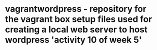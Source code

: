 # vagrantwordpress - repository for the vagrant box setup files used for creating a local web server to host wordpress 'activity 10 of week 5'
